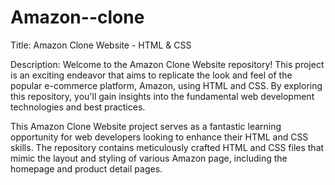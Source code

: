 # Amazon--clone

Title: Amazon Clone Website - HTML & CSS

Description:
Welcome to the Amazon Clone Website repository! This project is an exciting endeavor that aims to replicate the look and feel of the popular e-commerce platform, Amazon, using HTML and CSS. By exploring this repository, you'll gain insights into the fundamental web development technologies and best practices.

This Amazon Clone Website project serves as a fantastic learning opportunity for web developers looking to enhance their HTML and CSS skills. The repository contains meticulously crafted HTML and CSS files that mimic the layout and styling of various Amazon page, including the homepage and product detail pages.
